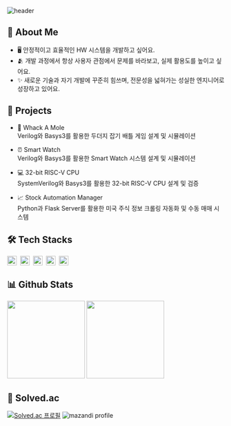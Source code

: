 ![header](https://capsule-render.vercel.app/api?type=waving&color=gradient&customColorlList=10&height=200&text=KyeongHyun's%20Github&fontSize=50&animation=twinkling&fontAlign=68&fontAlignY=36)

## 🚀 About Me
- 🖥️ 안정적이고 효율적인 HW 시스템을 개발하고 싶어요.
- 🫂 개발 과정에서 항상 사용자 관점에서 문제를 바라보고, 실제 활용도를 높이고 싶어요.
- ✨ 새로운 기술과 자기 개발에 꾸준히 힘쓰며, 전문성을 넓혀가는 성실한 엔지니어로 성장하고 있어요.

## 📝 Projects
- 🦔 Whack A Mole
</br>  Verilog와 Basys3를 활용한 두더지 잡기 배틀 게임 설계 및 시뮬레이션

- ⏰ Smart Watch
</br>  Verilog와 Basys3를 활용한 Smart Watch 시스템 설계 및 시뮬레이션

- 💻 32-bit RISC-V CPU
</br>  SystemVerilog와 Basys3를 활용한 32-bit RISC-V CPU 설계 및 검증

- 📈 Stock Automation Manager
</br>  Python과 Flask Server를 활용한 미국 주식 정보 크롤링 자동화 및 수동 매매 시스템

## 🛠 Tech Stacks
<div style="display:flex; gap:8px;">
  <img height="22em" src="https://img.shields.io/badge/C-A8B9CC?style=flat-square&logo=c&logoColor=white"/>
  <img height="22em" src="https://img.shields.io/badge/C++-00599C?style=flat-square&logo=cplusplus&logoColor=white"/>
  <img height="22em" src="https://img.shields.io/badge/python-3776AB?style=flat-square&logo=python&logoColor=white"/>
  <img height="22em" src="https://img.shields.io/badge/Verilog-F37626?style=flat-square&logoColor=white"/>
  <img height="22em" src="https://img.shields.io/badge/SystemVerilog-EE4C2C?style=flat-square&logoColor=white"/>
</div>

## 📊 Github Stats
<p align="left">
<img height="180em" src="https://github-readme-stats-lac-six-51.vercel.app/api?username=seokkyeong0&show_icons=true"/>
<img height="180em" src="https://github-readme-stats-lac-six-51.vercel.app/api/top-langs/?username=seokkyeong0&layout=compact&hide=jupyter%20notebook"/>
</p>


## 📖 Solved.ac
[![Solved.ac
프로필](http://mazassumnida.wtf/api/v2/generate_badge?boj=seokkyeong0)](https://solved.ac/seokkyeong0)
![mazandi profile](http://mazandi.herokuapp.com/api?handle=seokkyeong0&theme=warm)
